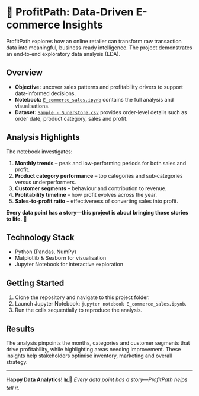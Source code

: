 # 📖 ProfitPath: Data-Driven E-commerce Insights
ProfitPath explores how an online retailer can transform raw transaction data into meaningful, business‑ready intelligence. The project demonstrates an end‑to‑end exploratory data analysis (EDA).

## Overview
- **Objective:** uncover sales patterns and profitability drivers to support data‑informed decisions.
- **Notebook:** [`E_commerce_sales.ipynb`](E_commerce_sales.ipynb) contains the full analysis and visualisations.
- **Dataset:** [`Sample - Superstore.csv`](Sample%20-%20Superstore.csv) provides order‑level details such as order date, product category, sales and profit.

## Analysis Highlights
The notebook investigates:

1. **Monthly trends** – peak and low‑performing periods for both sales and profit.
2. **Product category performance** – top categories and sub‑categories versus underperformers.
3. **Customer segments** – behaviour and contribution to revenue.
4. **Profitability timeline** – how profit evolves across the year.
5. **Sales‑to‑profit ratio** – effectiveness of converting sales into profit.

**Every data point has a story—this project is about bringing those stories to life.** 🚀
## Technology Stack
- Python (Pandas, NumPy)
- Matplotlib & Seaborn for visualisation
- Jupyter Notebook for interactive exploration

## Getting Started
1. Clone the repository and navigate to this project folder.
2. Launch Jupyter Notebook: `jupyter notebook E_commerce_sales.ipynb`.
3. Run the cells sequentially to reproduce the analysis.

## Results
The analysis pinpoints the months, categories and customer segments that drive profitability, while highlighting areas needing improvement. These insights help stakeholders optimise inventory, marketing and overall strategy.

---

**Happy Data Analytics! 📊🎉**
*Every data point has a story—ProfitPath helps tell it.*
